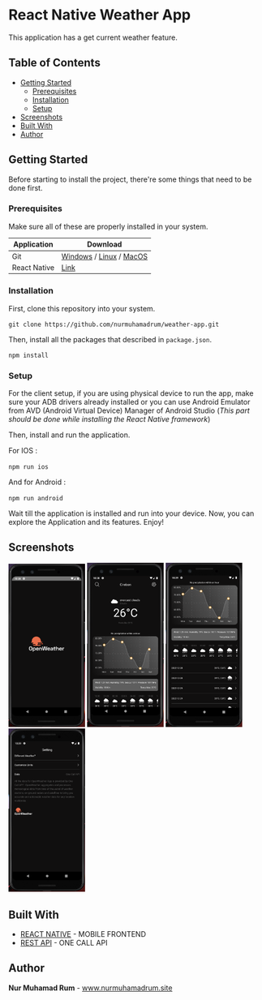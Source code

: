 # React Native Weather App

This application has a get current weather feature.

## Table of Contents

- [Getting Started](#getting-started)
  - [Prerequisites](#prerequisites)
  - [Installation](#installation)
  - [Setup](#setup)
- [Screenshots](#screenshots)
- [Built With](#built-with)
- [Author](#author)

## Getting Started

Before starting to install the project, there're some things that need to be done first.

### Prerequisites

Make sure all of these are properly installed in your system.

| Application  | Download                                                                            |
| ------------ | ----------------------------------------------------------------------------------- |
| Git          | [Windows](https://gitforwindows.org/) / [Linux](https://git-scm.com/download/linux) / [MacOS](https://git-scm.com/download/mac) |
| React Native | [Link](https://facebook.github.io/react-native/docs/getting-started)                |

### Installation

First, clone this repository into your system.

```
git clone https://github.com/nurmuhamadrum/weather-app.git
```

Then, install all the packages that described in `package.json`.

```
npm install
```

### Setup

For the client setup, if you are using physical device to run the app, make sure your ADB drivers already installed or you can use Android Emulator from AVD (Android Virtual Device) Manager of Android Studio (_This part should be done while installing the React Native framework_)

Then, install and run the application.

For IOS :

`npm run ios`

And for Android :

`npm run android`

Wait till the application is installed and run into your device. Now, you can explore the Application and its features. Enjoy!

## Screenshots

<div style={{ display: 'flex' }}>

  <img src="./docs/screenshots/screenshots-1.png" width="30%"  />
  <img src="./docs/screenshots/screenshots-2.png" width="30%"  />
  <img src="./docs/screenshots/screenshots-3.png" width="30%"  />
  <img src="./docs/screenshots/screenshots-4.png" width="30%"  />

</div>


## Built With

- [REACT NATIVE](https://facebook.github.io/react-native/) - MOBILE FRONTEND
- [REST API](https://openweathermap.org/) - ONE CALL API

## Author

**Nur Muhamad Rum** - www.nurmuhamadrum.site
